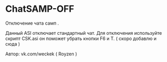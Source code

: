 # ChatSAMP-OFF
Отключение чата самп .

Данный ASI отключает стандартный чат. Для отключения используйте скрипт CSK.asi он поможет убрать кнопки F6 и T. ( скоро добавлю и сюда )

Автор: vk.com/weckek ( Royzen )
